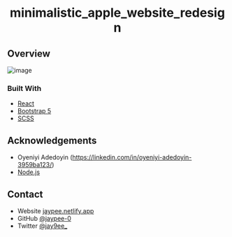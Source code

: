 <h1 align="center">minimalistic_apple_website_redesign</h1>


## Overview

![image](https://user-images.githubusercontent.com/32205725/171836812-3744d0b5-dfb9-4b41-b043-511764a6e727.png)


### Built With

- [React](https://reactjs.org/)
- [Bootstrap 5](https://getbootstrap.com/docs/5.0/getting-started/introduction/)
- [SCSS](https://sass-lang.com/documentation)

## Acknowledgements

- Oyeniyi Adedoyin (https://linkedin.com/in/oyeniyi-adedoyin-3959ba123/)
- [Node.js](https://nodejs.org/)

## Contact

- Website [jaypee.netlify.app](https://jaypee.netlify.app/)
- GitHub [@jaypee-0](https://github.com/jaypee-0)
- Twitter [@jay9ee_](https://twitter.com/jay9ee_)
